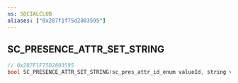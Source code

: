 ```yaml
---
ns: SOCIALCLUB
aliases: ["0x287f1f75d2803595"]
---
```

## SC_PRESENCE_ATTR_SET_STRING

```c
// 0x287F1F75D2803595
bool SC_PRESENCE_ATTR_SET_STRING(sc_pres_attr_id_enum valueId, string value);
```
